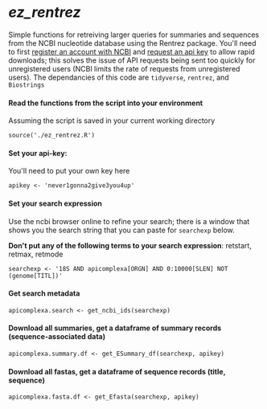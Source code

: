 # *ez_rentrez*

Simple functions for retreiving larger queries for summaries and sequences from the NCBI nucleotide database using the Rentrez package. You'll need to first [register an account with NCBI](https://www.ncbi.nlm.nih.gov/account/register/) and [request an api key](https://ncbiinsights.ncbi.nlm.nih.gov/2017/11/02/new-api-keys-for-the-e-utilities/#:~:text=To%20create%20the%20key%2C%20go,and%20copy%20the%20resulting%20key.) to allow rapid downloads; this solves the issue of API requests being sent too quickly for unregistered users (NCBI limits the rate of requests from unregistered users). The dependancies of this code are `tidyverse`, `rentrez`, and `Biostrings`

#### Read the functions from the script into your environment

Assuming the script is saved in your current working directory

`source('./ez_rentrez.R')`

#### Set your api-key:  

You'll need to put your own key here

`apikey <- 'never1gonna2give3you4up' `

#### Set your search expression

Use the ncbi browser online to refine your search; there is a window that shows you the search string that you can paste for `searchexp` below.  

**Don't put any of the following terms to your search expression**: retstart, retmax, retmode  

`searchexp <- '18S AND apicomplexa[ORGN] AND 0:10000[SLEN] NOT (genome[TITL])'`

#### Get search metadata 

`apicomplexa.search <- get_ncbi_ids(searchexp)`

#### Download all summaries, get a dataframe of summary records (sequence-associated data)

`apicomplexa.summary.df <- get_ESummary_df(searchexp, apikey)`

#### Download all fastas, get a dataframe of sequence records (title, sequence)

`apicomplexa.fasta.df <- get_Efasta(searchexp, apikey)`
